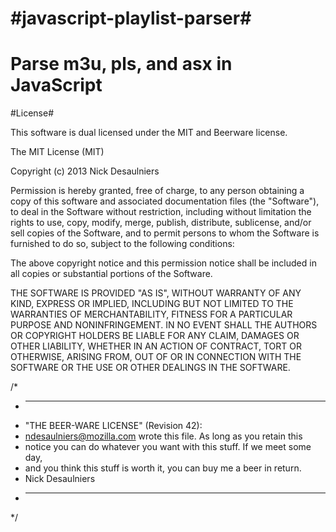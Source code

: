 #javascript-playlist-parser#
==========================

Parse m3u, pls, and asx in JavaScript
==========================

#License#

This software is dual licensed under the MIT and Beerware license.

The MIT License (MIT)

Copyright (c) 2013 Nick Desaulniers

Permission is hereby granted, free of charge, to any person obtaining a copy of
this software and associated documentation files (the "Software"), to deal in
the Software without restriction, including without limitation the rights to
use, copy, modify, merge, publish, distribute, sublicense, and/or sell copies of
the Software, and to permit persons to whom the Software is furnished to do so,
subject to the following conditions:

The above copyright notice and this permission notice shall be included in all
copies or substantial portions of the Software.

THE SOFTWARE IS PROVIDED "AS IS", WITHOUT WARRANTY OF ANY KIND, EXPRESS OR
IMPLIED, INCLUDING BUT NOT LIMITED TO THE WARRANTIES OF MERCHANTABILITY, FITNESS
FOR A PARTICULAR PURPOSE AND NONINFRINGEMENT. IN NO EVENT SHALL THE AUTHORS OR
COPYRIGHT HOLDERS BE LIABLE FOR ANY CLAIM, DAMAGES OR OTHER LIABILITY, WHETHER
IN AN ACTION OF CONTRACT, TORT OR OTHERWISE, ARISING FROM, OUT OF OR IN
CONNECTION WITH THE SOFTWARE OR THE USE OR OTHER DEALINGS IN THE SOFTWARE.

/*
 * ----------------------------------------------------------------------------
 * "THE BEER-WARE LICENSE" (Revision 42):
 * <ndesaulniers@mozilla.com> wrote this file. As long as you retain this
 * notice you can do whatever you want with this stuff. If we meet some day,
 * and you think this stuff is worth it, you can buy me a beer in return.
 * Nick Desaulniers
 * ----------------------------------------------------------------------------
 */
